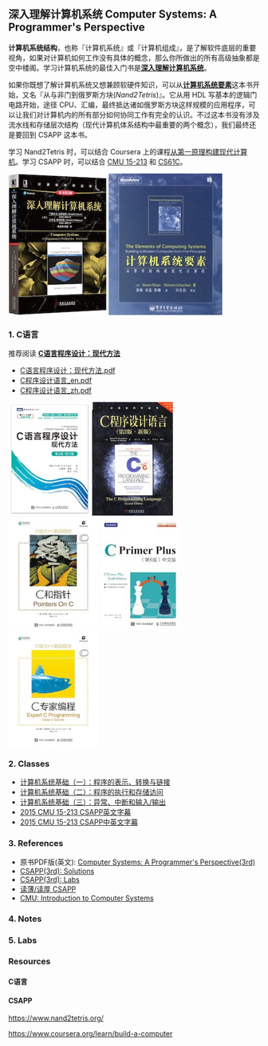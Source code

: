 ## 深入理解计算机系统 Computer Systems: A Programmer's Perspective

**计算机系统结构**，也称『计算机系统』或『计算机组成』，是了解软件底层的重要视角，如果对计算机如何工作没有具体的概念，那么你所做出的所有高级抽象都是空中楼阁。学习计算机系统的最佳入门书是[**深入理解计算机系统**](https://book.douban.com/subject/27000879/)。

如果你既想了解计算机系统又想兼顾软硬件知识，可以从[**计算机系统要素**](https://book.douban.com/subject/1998341/)这本书开始，又名『从与非门到俄罗斯方块(_Nand2Tetris_)』。它从用 HDL 写基本的逻辑门电路开始，途径 CPU、汇编，最终抵达诸如俄罗斯方块这样规模的应用程序，可以让我们对计算机内的所有部分如何协同工作有完全的认识。不过这本书没有涉及流水线和存储层次结构（现代计算机体系结构中最重要的两个概念），我们最终还是要回到 CSAPP 这本书。

学习 Nand2Tetris 时，可以结合 Coursera 上的课程[从第一原理构建现代计算机](https://www.coursera.org/learn/build-a-computer)。学习 CSAPP 时，可以结合 [CMU 15-213](https://www.cs.cmu.edu/~213/) 和 [CS61C](http://inst.eecs.berkeley.edu/~cs61c/sp15/)。

[![](__Resources/CSAPP.jpg)](https://book.douban.com/subject/26344642/) [![](__Resources/ComputerSystem.jpg)](https://book.douban.com/subject/1998341/)

### 1. C语言

推荐阅读 [**C语言程序设计：现代方法**](https://book.douban.com/subject/35503091/)

- [C语言程序设计：现代方法.pdf](__Resources/Books/CProgramming_AModernApproach.pdf)
- [C程序设计语言_en.pdf](__Resources/Books/The_C_Programming_Language_2.pdf)
- [C程序设计语言_zh.pdf](__Resources/Books/The_C_Programming_Language_2_zh.pdf)

[![](__Resources/C_1.jpg)](https://book.douban.com/subject/35503091/) [![](__Resources/C_2.jpg)](https://book.douban.com/subject/33400767/) [![](__Resources/C_3.jpg)](https://book.douban.com/subject/35216781/) [![](__Resources/C_4.jpg)](https://book.douban.com/subject/26792521/) [![](__Resources/C_5.jpg)](https://book.douban.com/subject/35218533/)

### 2. Classes

- [计算机系统基础（一）：程序的表示、转换与链接](http://www.icourse163.org/course/NJU-1001625001)
- [计算机系统基础（二）：程序的执行和存储访问](http://www.icourse163.org/course/NJU-1001964032)
- [计算机系统基础（三）：异常、中断和输入/输出](http://www.icourse163.org/course/NJU-1002532004)
- [2015 CMU 15-213 CSAPP英文字幕](https://www.bilibili.com/video/av40238125)
- [2015 CMU 15-213 CSAPP中英文字幕](https://www.bilibili.com/video/av31289365)

### 3. References

- 原书PDF版(英文): [Computer Systems: A Programmer's Perspective(3rd)](./_Attachments/Computer_Systems_A_Programmers_Perspective(3rd).pdf)
- [CSAPP(3rd): Solutions](https://github.com/DreamAndDead/CSAPP-3e-Solutions)
- [CSAPP(3rd): Labs](http://csapp.cs.cmu.edu/3e/labs.html)
- [读薄/读厚 CSAPP](https://wdxtub.com/work/)
- [CMU: Introduction to Computer Systems](https://www.cs.cmu.edu/~213/)

### 4. Notes



### 5. Labs



### Resources

#### C语言

#### CSAPP

https://www.nand2tetris.org/

https://www.coursera.org/learn/build-a-computer



